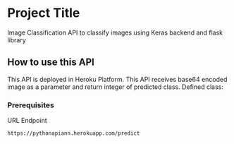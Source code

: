 # Project Title
Image Classification API to classify images using Keras backend and flask library

## How to use this API
This API is deployed in Heroku Platform. This API receives base64 encoded image as a parameter and return integer of predicted class. Defined class:


### Prerequisites
URL Endpoint
```
https://pythonapiann.herokuapp.com/predict
```

